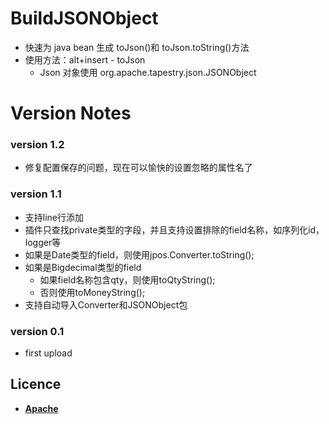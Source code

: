 # BuildJSONObject
* 快速为 java bean 生成 toJson()和 toJson.toString()方法
* 使用方法：alt+insert - toJson
  * Json 对象使用 org.apache.tapestry.json.JSONObject
  
# Version Notes
### version 1.2
* 修复配置保存的问题，现在可以愉快的设置忽略的属性名了

### version 1.1
* 支持line行添加
* 插件只查找private类型的字段，并且支持设置排除的field名称，如序列化id，logger等
* 如果是Date类型的field，则使用jpos.Converter.toString();
* 如果是Bigdecimal类型的field
  * 如果field名称包含qty，则使用toQtyString();
  * 否则使用toMoneyString();
* 支持自动导入Converter和JSONObject包

### version 0.1
  * first upload
      
## Licence
* **[Apache](http://www.apache.org/licenses/LICENSE-2.0)**  
